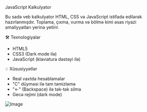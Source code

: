 JavaScript Kalkulyator

Bu sadə veb kalkulyator HTML, CSS və JavaScript istifadə edilərək hazırlanmışdır. Toplama, çıxma, vurma və bölmə kimi əsas riyazi əməliyyatları yerinə yetirir.

🛠 Texnologiyalar

- HTML5
- CSS3 (Dark mode ilə)
- JavaScript (klaviatura dəstəyi ilə)

💡 Xüsusiyyətlər

- Real vaxtda hesablamalar
- "C" düyməsi ilə tam təmizləmə
- "←" (Backspace) ilə tək-tək silmə
- Gecə rejimi (dark mode)

![Image](https://github.com/user-attachments/assets/b1ef24e0-5891-4f01-aa6b-b36acae0f5e2)
